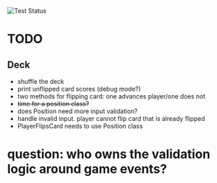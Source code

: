 ![Test Status](../../workflows/test/badge.svg)

#  TODO

## Deck

* shuffle the deck
* print unflipped card scores (debug mode?)
* two methods for flipping card: one advances player/one does not
* ~~time for a position class?~~
* does Position need more input validation?
* handle invalid input. player cannot flip card that is already flipped
* PlayerFlipsCard needs to use Position class


# question: who owns the validation logic around game events?
